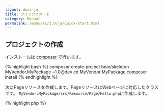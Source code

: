 ```yaml
---
layout: docs-ja
title: クイックスタート
category: Manual
permalink: /manuals/1.0/ja/quick-start.html
---
```


## プロジェクトの作成

インストールは [composer](http://getcomposer.org) で行います。

{% highlight bash %}
composer create-project bear/skeleton MyVendor.MyPackage ~1.0@dev
cd MyVendor.MyPackage
composer install
{% endhighlight %}

次にPageリソースを作成します。PageリソースはWebページに対応したクラスです。 `MyVendor.MyPackage/src/Resource/Page/Hello.php`に作成します。

{% highlight php %}
<?php

namespace MyVendor\MyPackage\Resource\Page;

use BEAR\Resource\ResourceObject;

class Hello extends ResourceObject
{
    public function onGet($name = 'BEAR.Sunday')
    {
        $this['greeting'] = 'Hello ' . $name;

        return $this;
    }
}
{% endhighlight %}

このページはGETメソッドでリクエストされると`Hello`と`$_GET['name']`文字列を連結して`greeting`にセットします。
作成したアプリケーションはコンソールでもWebサーバーでも動作します。

{% highlight bash %}
php bootstrap/web.php get /hello
php bootstrap/web.php get '/hello?name=World'

200 OK
Content-Type: application/hal+json

{
    "greeting": "Hello World",
    "_links": {
        "self": {
            "href": "/hello?name=World"
        }
    }
}
{% endhighlight %}

次にPHPサーバを起動してみましょう。

{% highlight bash %}
php -S 0.0.0.0:8080 var/www/index.php
{% endhighlight %}
